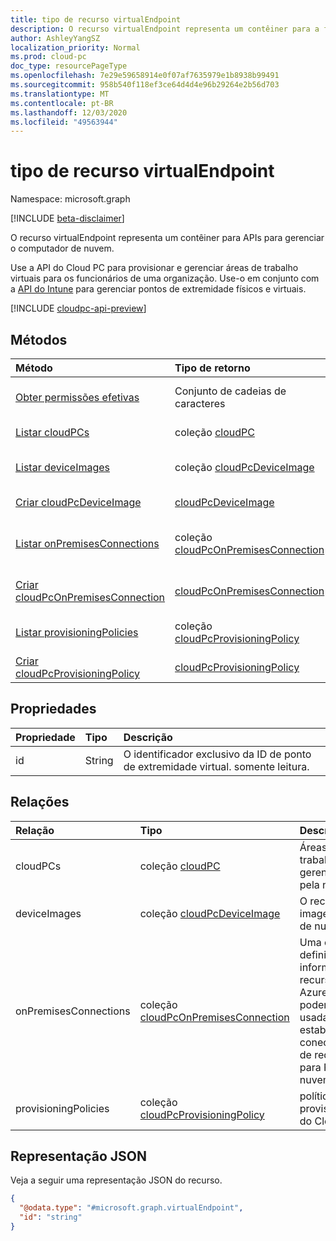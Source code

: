 ```yaml
---
title: tipo de recurso virtualEndpoint
description: O recurso virtualEndpoint representa um contêiner para a funcionalidade de gerenciamento de computador de nuvem.
author: AshleyYangSZ
localization_priority: Normal
ms.prod: cloud-pc
doc_type: resourcePageType
ms.openlocfilehash: 7e29e59658914e0f07af7635979e1b8938b99491
ms.sourcegitcommit: 958b540f118ef3ce64d4d4e96b29264e2b56d703
ms.translationtype: MT
ms.contentlocale: pt-BR
ms.lasthandoff: 12/03/2020
ms.locfileid: "49563944"
---
```

# <a name="virtualendpoint-resource-type"></a>tipo de recurso virtualEndpoint

Namespace: microsoft.graph

[!INCLUDE [beta-disclaimer](../../includes/beta-disclaimer.md)]

O recurso virtualEndpoint representa um contêiner para APIs para gerenciar o computador de nuvem.

Use a API do Cloud PC para provisionar e gerenciar áreas de trabalho virtuais para os funcionários de uma organização. Use-o em conjunto com a [API do Intune](../resources/intune-graph-overview.md) para gerenciar pontos de extremidade físicos e virtuais.

[!INCLUDE [cloudpc-api-preview](../../includes/cloudpc-api-preview.md)]
## <a name="methods"></a>Métodos

|Método|Tipo de retorno|Descrição|
|:---|:---|:---|
|[Obter permissões efetivas](../api/virtualendpoint-geteffectivepermissions.md)|Conjunto de cadeias de caracteres|Exibir as permissões efetivas do usuário autenticado no momento.|
|[Listar cloudPCs](../api/virtualendpoint-list-cloudpcs.md)|coleção [cloudPC](../resources/cloudpc.md)|Listar Propriedades e relações dos objetos [cloudPC](../resources/cloudpc.md) .|
|[Listar deviceImages](../api/virtualendpoint-list-deviceimages.md)|coleção [cloudPcDeviceImage](../resources/cloudpcdeviceimage.md)|Listar as propriedades e as relações dos objetos [cloudPcDeviceImage](../resources/cloudpcdeviceimage.md) .|
|[Criar cloudPcDeviceImage](../api/virtualendpoint-post-deviceimages.md)|[cloudPcDeviceImage](../resources/cloudpcdeviceimage.md)|Criar um novo objeto [cloudPcDeviceImage](../resources/cloudpcdeviceimage.md) .|
|[Listar onPremisesConnections](../api/virtualendpoint-list-onpremisesconnections.md)|coleção [cloudPcOnPremisesConnection](../resources/cloudpconpremisesconnection.md)|Listar Propriedades e relações dos objetos [cloudPcOnPremisesConnection](../resources/cloudpconpremisesconnection.md) .|
|[Criar cloudPcOnPremisesConnection](../api/virtualendpoint-post-onpremisesconnections.md)|[cloudPcOnPremisesConnection](../resources/cloudpconpremisesconnection.md)|Criar um novo objeto [cloudPcOnPremisesConnection](../resources/cloudpconpremisesconnection.md) .|
|[Listar provisioningPolicies](../api/virtualendpoint-list-provisioningpolicies.md)|coleção [cloudPcProvisioningPolicy](../resources/cloudpcprovisioningpolicy.md)|Listar Propriedades e relações dos objetos [cloudPcProvisioningPolicy](../resources/cloudpcprovisioningpolicy.md) .|
|[Criar cloudPcProvisioningPolicy](../api/virtualendpoint-post-provisioningpolicies.md)|[cloudPcProvisioningPolicy](../resources/cloudpcprovisioningpolicy.md)|Criar um novo objeto [cloudPcProvisioningPolicy](../resources/cloudpcprovisioningpolicy.md) .|

## <a name="properties"></a>Propriedades

|Propriedade|Tipo|Descrição|
|:---|:---|:---|
|id|String|O identificador exclusivo da ID de ponto de extremidade virtual. somente leitura.|

## <a name="relationships"></a>Relações

|Relação|Tipo|Descrição|
|:---|:---|:---|
|cloudPCs|coleção [cloudPC](../resources/cloudpc.md)|Áreas de trabalho virtuais gerenciadas pela nuvem.|
|deviceImages|coleção [cloudPcDeviceImage](../resources/cloudpcdeviceimage.md)|O recurso de imagem no PC de nuvem.|
|onPremisesConnections|coleção [cloudPcOnPremisesConnection](../resources/cloudpconpremisesconnection.md)|Uma coleção definida de informações de recursos do Azure que podem ser usadas para estabelecer conectividade de rede local para PCs em nuvem.|
|provisioningPolicies|coleção [cloudPcProvisioningPolicy](../resources/cloudpcprovisioningpolicy.md)|política de provisionamento do Cloud PC.|

## <a name="json-representation"></a>Representação JSON

Veja a seguir uma representação JSON do recurso.
<!-- {
  "blockType": "resource",
  "keyProperty": "id",
  "@odata.type": "microsoft.graph.virtualEndpoint",
  "baseType": "",
  "openType": false
}
-->

``` json
{
  "@odata.type": "#microsoft.graph.virtualEndpoint",
  "id": "string"
}
```
